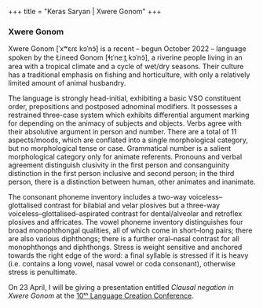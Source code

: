 +++
title = "Keras Saryan | Xwere Gonom"
+++

### Xwere Gonom

Xwere Gonom [ˈxʷɛɾɛ kɔˈnɔ̃] is a recent – begun October 2022 – language spoken by the Łineed Gonom  [ɬɪˈneːt̪ kɔˈnɔ̃], a riverine people living in an area with a tropical climate and a cycle of wet/dry seasons. Their culture has a traditional emphasis on fishing and horticulture, with only a relatively limited amount of animal husbandry.

The language is strongly head-initial, exhibiting a basic VSO constituent order, prepositions and postposed adnominal modifiers. It possesses a restrained three-case system which exhibits differential argument marking for depending on the animacy of subjects and objects. Verbs agree with their absolutive argument in person and number. There are a total of 11 aspects/moods, which are conflated into a single morphological category, but no morphological tense or case. Grammatical number is a salient morphological category only for animate referents. Pronouns and verbal agreement distinguish clusivity in the first person and consanguinity distinction in the first person inclusive and second person; in the third person, there is a distinction between human, other animates and inanimate.

The consonant phoneme inventory includes a two-way voiceless–glottalised contrast for bilabial and velar plosives but a three-way voiceless–glottalised–aspirated contrast for dental/alveolar and retroflex plosives and affricates. The vowel phoneme inventory distinguishes four broad monophthongal qualities, all of which come in short–long pairs; there are also various diphthongs; there is a further oral–nasal contrast for all monophthongs and diphthongs. Stress is weight sensitive and anchored towards the right edge of the word: a final syllable is stressed if it is heavy (i.e. contains a long vowel, nasal vowel or coda consonant), otherwise stress is penultimate.

On 23 April, I will be giving a presentation entitled *Clausal negation in Xwere Gonom* at the [10ᵗʰ Language Creation Conference](https://conlang.org/language-creation-conference/lcc10/).
